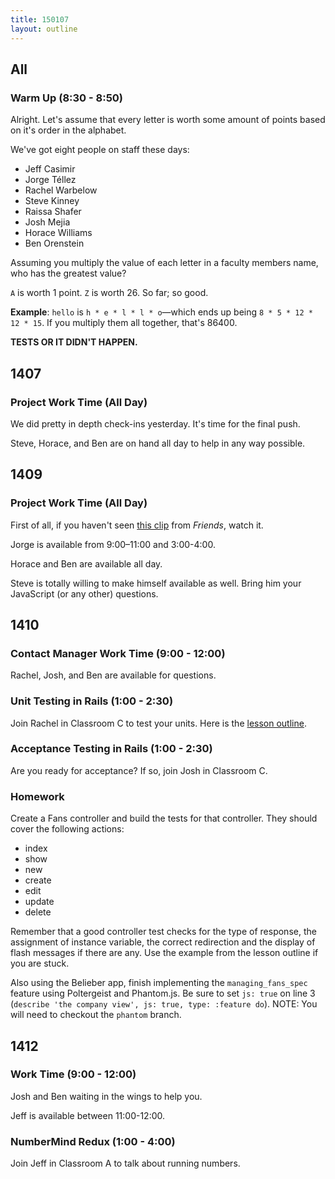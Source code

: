 ```yaml
---
title: 150107
layout: outline
---
```


## All

### Warm Up (8:30 - 8:50)

Alright. Let's assume that every letter is worth some amount of points based on it's order in the alphabet.

We've got eight people on staff these days:

* Jeff Casimir
* Jorge Téllez
* Rachel Warbelow
* Steve Kinney
* Raissa Shafer
* Josh Mejia
* Horace Williams
* Ben Orenstein

Assuming you multiply the value of each letter in a faculty members name, who has the greatest value?

`A` is worth 1 point. `Z` is worth 26. So far; so good.

**Example**: `hello` is `h * e * l * l * o`—which ends up being `8 * 5 * 12 * 12 * 15`. If you multiply them all together, that's 86400.

**TESTS OR IT DIDN'T HAPPEN.**

## 1407

### Project Work Time (All Day)

We did pretty in depth check-ins yesterday. It's time for the final push.

Steve, Horace, and Ben are on hand all day to help in any way possible.

## 1409

### Project Work Time (All Day)

First of all, if you haven't seen [this clip](https://www.youtube.com/watch?v=w5DHU8SwYJ0) from _Friends_, watch it.

Jorge is available from 9:00–11:00 and 3:00-4:00.

Horace and Ben are available all day.

Steve is totally willing to make himself available as well. Bring him your JavaScript (or any other) questions.

## 1410

### Contact Manager Work Time (9:00 - 12:00)

Rachel, Josh, and Ben are available for questions.

### Unit Testing in Rails (1:00 - 2:30)

Join Rachel in Classroom C to test your units. Here is the [lesson outline](https://github.com/turingschool/lesson_plans/blob/master/ruby_02-web_applications_with_ruby/unit_testing_in_rails.markdown).

### Acceptance Testing in Rails (1:00 - 2:30)

Are you ready for acceptance? If so, join Josh in Classroom C.

### Homework

Create a Fans controller and build the tests for that controller. They should cover the following actions:

* index
* show
* new
* create
* edit
* update
* delete

Remember that a good controller test checks for the type of response, the assignment of instance variable, the correct redirection and the display of flash messages if there are any. Use the example from the lesson outline if you are stuck.

Also using the Belieber app, finish implementing the `managing_fans_spec` feature using Poltergeist and Phantom.js. Be sure to set `js: true` on line 3 (`describe 'the company view', js: true, type: :feature do`). NOTE: You will need to checkout the `phantom` branch.

## 1412

### Work Time (9:00 - 12:00)

Josh and Ben waiting in the wings to help you.

Jeff is available between 11:00-12:00.

### NumberMind Redux (1:00 - 4:00)

Join Jeff in Classroom A to talk about running numbers.
